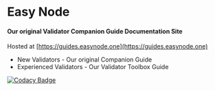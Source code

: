 # Easy Node
#### Our original Validator Companion Guide Documentation Site
Hosted at [https://guides.easynode.one](https://guides.easynode.one)
- New Validators - Our original Companion Guide
- Experienced Validators - Our Validator Toolbox Guide

[![Codacy Badge](https://app.codacy.com/project/badge/Grade/c6f78ca84382441b970065bda0955525)](https://www.codacy.com/gh/easy-node-one/companion/dashboard?utm_source=github.com&amp;utm_medium=referral&amp;utm_content=easy-node-one/companion&amp;utm_campaign=Badge_Grade)
